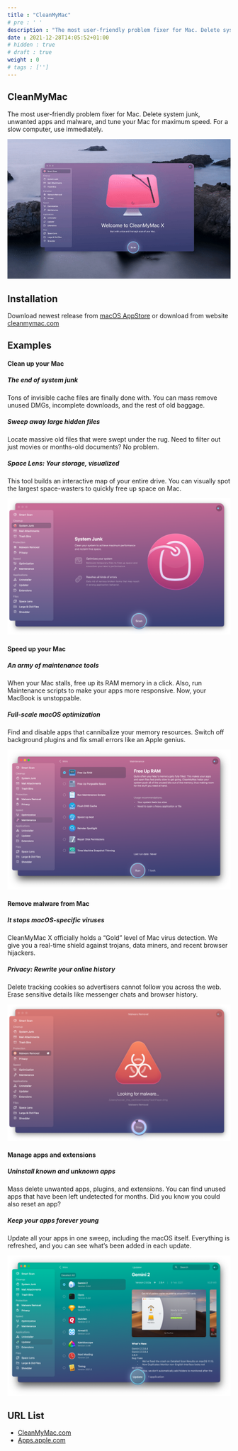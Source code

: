 ```yaml
---
title : "CleanMyMac"
# pre : ' '
description : "The most user-friendly problem fixer for Mac. Delete system junk, unwanted apps and malware, and tune your Mac for maximum speed. For a slow computer, use immediately."
date : 2021-12-28T14:05:52+01:00
# hidden : true
# draft : true
weight : 0
# tags : ['']
---
```


## CleanMyMac

The most user-friendly problem fixer for Mac. Delete system junk, unwanted apps and malware, and tune your Mac for maximum speed. For a slow computer, use immediately.

![Example](images/overview.gif)

## Installation

Download newest release from [macOS AppStore](https://apps.apple.com/us/app/cleanmymac-x/id1339170533?l=en&mt=12) or download from website [cleanmymac.com](https://cleanmymac.com/)

## Examples

#### Clean up your Mac

##### The end of system junk

Tons of invisible cache files are finally done with. You can mass remove unused DMGs, incomplete downloads, and the rest of old baggage.

##### Sweep away large hidden files

Locate massive old files that were swept under the rug.
Need to filter out just movies or months-old documents? No problem.

##### Space Lens: Your storage, visualized

This tool builds an interactive map of your entire drive. You can visually spot the largest space-wasters to quickly free up space on Mac.

![Example](images/clean-up-your-mac.png)

#### Speed up your Mac

##### An army of maintenance tools

When your Mac stalls, free up its RAM memory in a click. Also, run Maintenance scripts to make your apps more responsive. Now, your MacBook is unstoppable.

##### Full-scale macOS optimization

Find and disable apps that cannibalize your memory resources. Switch off background plugins and fix small errors like an Apple genius.

![Example](images/speed-up-your-mac.png)

#### Remove malware from Mac

##### It stops macOS-specific viruses

CleanMyMac X officially holds a “Gold” level of Mac virus detection. We give you a real-time shield against trojans, data miners, and recent browser hijackers.

##### Privacy: Rewrite your online history

Delete tracking cookies so advertisers cannot follow you across the web. Erase sensitive details like messenger chats and browser history.

![Example](images/malware.png)

#### Manage apps and extensions

##### Uninstall known and unknown apps

Mass delete unwanted apps, plugins, and extensions. You can find unused apps that have been left undetected for months. Did you know you could also reset an app?

##### Keep your apps forever young

Update all your apps in one sweep, including the macOS itself. Everything is refreshed, and you can see what’s been added in each update.

![Example](images/manage-apps-and-extensions.png)

## URL List

* [CleanMyMac.com](https://cleanmymac.com/)
* [Apps.apple.com](https://apps.apple.com/us/app/cleanmymac-x/id1339170533?l=en&mt=12)
